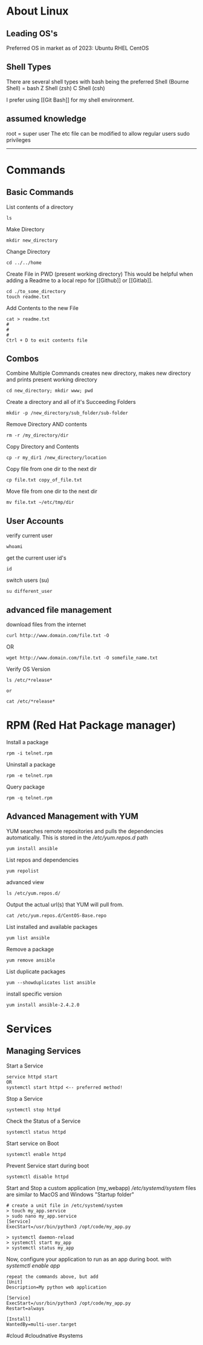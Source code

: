 # About Linux
## Leading OS's
Preferred OS in market as of 2023: 
Ubuntu 
RHEL
CentOS 

## Shell Types
There are several shell types with bash being the preferred
Shell (Bourne Shell) = bash 
Z Shell (zsh)
C Shell (csh)

I prefer using [[Git Bash]] for my shell environment. 

## assumed knowledge
root = super user
The etc file can be modified to allow regular users sudo privileges 

---
# Commands
##  Basic Commands
List contents of a directory
```
ls
```

Make Directory
```
mkdir new_directory
```

Change Directory 
```
cd ../../home
```

Create File in PWD (present working directory)
This would be helpful when adding a Readme to a local repo for [[Github]] or [[Gitlab]].
```
cd ./to_some_directory
touch readme.txt 
```

Add Contents to the new File
```
cat > readme.txt
# 
# 
# 
Ctrl + D to exit contents file
```

## Combos
Combine Multiple Commands
creates new directory, makes new directory and prints present working directory
```
cd new_directory; mkdir www; pwd 
```

Create a directory and all of it's Succeeding Folders
```
mkdir -p /new_directory/sub_folder/sub-folder
```

Remove Directory AND contents
```
rm -r /my_directory/dir
```

Copy Directory and Contents
```
cp -r my_dir1 /new_directory/location
```

Copy file from one dir to the next dir
```
cp file.txt copy_of_file.txt
```

Move file from one dir to the next dir
```
mv file.txt ~/etc/tmp/dir
```

## User Accounts
verify current user
```
whoami
```

get the current user id's
```
id
```

switch users (su)
```
su different_user
```

## advanced file management
download files from the internet
```
curl http://www.domain.com/file.txt -O
```
OR
```
wget http://www.domain.com/file.txt -O somefile_name.txt
```

Verify OS Version
```
ls /etc/*release*

or 

cat /etc/*release*
```

# RPM (Red Hat Package manager)
Install a package
```
rpm -i telnet.rpm
```

Uninstall a package
```
rpm -e telnet.rpm
```

Query package
```
rpm -q telnet.rpm
```

## Advanced Management with YUM
YUM searches remote repositories and pulls the dependencies automatically. This is stored in the */etc/yum.repos.d*  path
```
yum install ansible
```

List repos and dependencies
```
yum repolist
```

advanced view
```
ls /etc/yum.repos.d/
```

Output the actual url(s) that YUM will pull from.
```
cat /etc/yum.repos.d/CentOS-Base.repo 
```

List installed and available packages
```
yum list ansible
```

Remove a package
```
yum remove ansible
```

List duplicate packages
```
yum --showduplicates list ansible
```

install specific version
```
yum install ansible-2.4.2.0
```

# Services
## Managing Services
Start a Service
```
service httpd start
OR 
systemctl start httpd <-- preferred method! 
```

Stop a Service
```
systemctl stop httpd
```

Check the Status of a Service
```
systemctl status httpd
```

Start service on Boot
```
systemctl enable httpd
```

Prevent Service start during boot
```
systemctl disable httpd
```

Start and Stop a custom application (my_webapp)
*/etc/systemd/system* files are similar to MacOS and Windows "Startup folder"
```
# create a unit file in /etc/systemd/system
> touch my_app.service
> sudo nano my_app.service
[Service]
ExecStart=/usr/bin/python3 /opt/code/my_app.py

> systemctl daemon-reload
> systemctl start my_app
> systemctl status my_app
```

Now, configure your application to run as an app during boot. with *systemctl enable app*
```
repeat the commands above, but add 
[Unit]
Description=My python web application

[Service]
ExecStart=/usr/bin/python3 /opt/code/my_app.py
Restart=always

[Install]
WantedBy=multi-user.target
```












#cloud #cloudnative #systems 